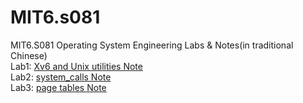# MIT6.s081
MIT6.S081 Operating System Engineering Labs & Notes(in traditional Chinese)   
Lab1: [Xv6 and Unix utilities Note](https://hackmd.io/@Chang-Chia-Chi/Sy2nHUGtt)    
Lab2: [system_calls Note](https://hackmd.io/@Chang-Chia-Chi/rJUgZ6bqK)      
Lab3: [page tables Note](https://hackmd.io/@Chang-Chia-Chi/rkPuUJVaY)     
